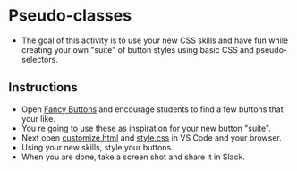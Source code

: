 # Pseudo-classes

- The goal of this activity is to use your new CSS skills and have fun while creating your own "suite" of button styles using basic CSS and pseudo-selectors.

## Instructions

- Open [Fancy Buttons](https://codepen.io/collection/bxdaH/) and encourage students to find a few buttons that your like.
- You re going to use these as inspiration for your new button "suite".
- Next open [customize.html](customize.html) and [style.css](style.css) in VS Code and your browser.
- Using your new skills, style your buttons.
- When you are done, take a screen shot and share it in Slack.
